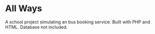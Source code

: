 # All Ways
 A school project simulating an bus booking service. Built with PHP and HTML.
Database not included.
